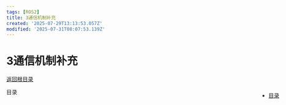 ```yaml
---
tags: [ROS2]
title: 3通信机制补充
created: '2025-07-29T13:13:53.057Z'
modified: '2025-07-31T08:07:53.139Z'
---
```


# 3通信机制补充
[返回根目录](./ROS2目录.md)
<p id = "directory">目录</p>

<nav style="position: fixed;right:2%;top:7%; z-index: 5">
  <ul>
    <li><a href="#directory">目录</a></li>
  </ul>
</nav>

